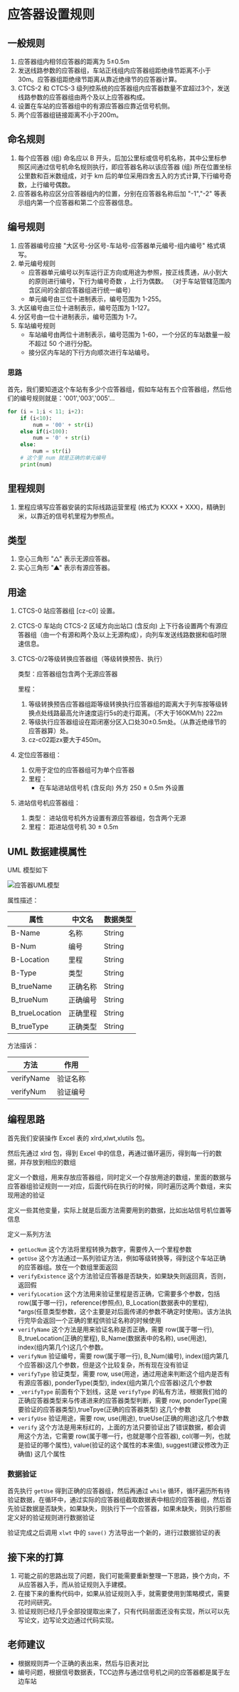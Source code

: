 # 应答器设置规则

## 一般规则

1. 应答器组内相邻应答器的距离为 5±0.5m
2. 发送线路参数的应答器组，车站正线组内应答器组距绝缘节距离不小于 30m。应答器组距绝缘节距离从靠近绝缘节的应答器计算。
3. CTCS-2 和 CTCS-3 级列控系统的应答器组内应答器数量不宜超过3个，发送线路参数的应答器组由两个及以上应答器构成。
4. 设置在车站的应答器组中的有源应答器应靠近信号机侧。
5. 两个应答器组链接距离不小于200m。

## 命名规则

1. 每个应答器 (组) 命名应以 B 开头，后加公里标或信号机名称，其中公里标参照区间通过信号机命名规则执行，即应答器名称以该应答器 (组) 所在位置坐标公里数和百米数组成，对于 km 后的单位采用四舍五入的方式计算,下行编号奇数，上行编号偶数。
2. 应答器名称应区分应答器组内的位置，分别在应答器名称后加 "-1","-2" 等表示组内第一个应答器和第二个应答器信息。

## 编号规则

1. 应答器编号应接 "大区号-分区号-车站号-应答器单元编号-组内编号" 格式填写。
2. 单元编号规则
    - 应答器单元编号以列车运行正方向或用途为参照，按正线贯通，从小到大的原则进行编号，下行为编号奇数 ，上行为偶数。
    （对于车站管辖范围内含区间的全部应答器组进行统一编号）
    - 单元编号由三位十进制表示，编号范围为 1-255。
3. 大区编号由三位十进制表示，编号范围为 1-127。
4. 分区号由一位十进制表示，编号范围为 1-7。
5. 车站编号规则
    - 车站编号由两位十进制表示，编号范围为 1-60，一个分区的车站数量一般不超过 50 个进行分配。
    - 接分区内车站的下行方向顺次进行车站编号。

### 思路

首先，我们要知道这个车站有多少个应答器组，假如车站有五个应答器组，然后他们的编号规则就是：'001','003','005'...

```python
for (i = 1;i < 11; i+2):
    if (i<10):
        num = '00' + str(i)
    else if(i<100):
        num = '0' + str(i)
    else:
        num = str(i)
    # 这个里 num 就是正确的单元编号
    print(num)
```

## 里程规则

1. 里程应填写应答器安装的实际线路运营里程 (格式为 KXXX + XXX)，精确到米，以靠近的信号机里程为参照点。

## 类型

1. 空心三角形 "△" 表示无源应答器。
2. 实心三角形 "▲" 表示有源应答器。

## 用途

1. CTCS-0 站应答器组 [cz-c0] 设置。
2. CTCS-0 车站向 CTCS-2 区域方向出站口 (含反向) 上下行各设置两个有源应答器组（由一个有源和两个及以上无源构成），向列车发送线路数据和临时限速信息。
3. CTCS-0/2等级转换应答器组（等级转换预告、执行）

   类型：应答器组包含两个无源应答器

   里程：
    1. 等级转换预告应答器组距等级转换执行应答器组的距离大于列车按等级转换点处线路最高允许速度运行5s的走行距离。（不大于160KM/h) 222m
    2. 等级执行应答器组设在距闭塞分区入口处30±0.5m处。（从靠近绝缘节的应答器算）处。
    3. cz-c02距zx要大于450m。
4. 定位应答器组：
    1. 仅用于定位的应答器组可为单个应答器
    2. 里程：
        - 在车站进站信号机 (含反向) 外方 250 ± 0.5m 外设置
5. 进站信号机应答器组：
    1. 类型： 进站信号机外方设置有源应答器组，包含两个无源
    2. 里程： 距进站信号机 30 ± 0.5m

## UML 数据建模属性

UML 模型如下

![应答器UML模型](./UML/Transponder.png)

属性描述：

| 属性       | 中文名 | 数据类型   |
| ---------- | ------ | ------ |
| B-Name     | 名称   | String |
| B-Num      | 编号   | String |
| B-Location | 里程   | String |
| B-Type     | 类型   | String |
| B_trueName | 正确名称 | String |
| B_trueNum  | 正确编号 | String |
| B_trueLocation | 正确里程 | String |
| B_trueType | 正确类型 | String |

方法描诉：

| 方法  | 作用 |
| ---- | ---- |
| verifyName | 验证名称 |
| verifyNum  | 验证编号 |

## 编程思路

首先我们安装操作 Excel 表的 xlrd,xlwt,xlutils 包。

然后先通过 xlrd 包，得到 Excel 中的信息，再通过循环遍历，得到每一行的数据，并存放到相应的数组

定义一个数组，用来存放应答器组，同时定义一个存放用途的数组，里面的数据与应答器组验证规则一一对应，后面代码在执行的时候，同时遍历这两个数组，来实现用途的验证

定义一些其他变量，实际上就是后面方法需要用到的数据，比如出站信号机位置等信息

定义一系列方法

- `getLocNum` 这个方法将里程转换为数字，需要传入一个里程参数
- `getUse` 这个方法通过一系列验证方法，例如等级转换等，得到这个车站正确的应答器组。放在一个数组里面返回
- `verifyExistence` 这个方法验证应答器是否缺失，如果缺失则返回真，否则，返回假
- `verifyLocation` 这个方法用来验证里程是否正确，它需要多个参数，包括 row(属于哪一行)，reference(参照点), B_Location(数据表中的里程), *args(任意类型参数，这个主要是对后面传递的参数不确定时使用)。该方法执行完毕会返回一个正确的里程供验证名称的时候使用
- `verifyName` 这个方法是用来验证名称是否正确，需要 row(属于哪一行), B_trueLocation(正确的里程), B_Name(数据表中的名称), use(用途), index(组内第几个)这几个参数。
- `verifyNum` 验证编号，需要 row(属于哪一行), B_Num(编号), index(组内第几个应答器)这几个参数，但是这个比较复杂，所有现在没有验证
- `verifyType` 验证类型，需要 row, use(用途，通过用途来判断这个组内是否有有源应答器), ponderType(类型), index(组内第几个应答器)这几个参数
- `_verifyType` 前面有个下划线，这是 `verifyType` 的私有方法，根据我们给的正确应答器类型来与传递进来的应答器类型判断，需要 row, ponderType(需要验证的应答器类型),trueTpye(正确的应答器类型) 这几个参数
- `verifyUse` 验证用途，需要 row, use(用途), trueUse(正确的用途)这几个参数
- `verify` 这个方法是用来标红的，上面的方法只要验证出了错误数据，都会调用这个方法，它需要 row(属于哪一行，也就是哪个应答器), col(哪一列，也就是验证的哪个属性), value(验证的这个属性的本来值), suggest(建议修改为正确值) 这几个属性

### 数据验证

首先执行 `getUse` 得到正确的应答器组，然后再通过 `while` 循环，循环遍历所有待验证数据，在循环中，通过实际的应答器组截取数据表中相应的应答器组，然后首先验证数据是否缺失，如果缺失，则执行下一个应答器，如果未缺失，则执行那些定义好的验证规则进行数据验证

验证完成之后调用 `xlwt` 中的 `save()` 方法导出一个新的，进行过数据验证的表

## 接下来的打算

1. 可能之前的思路出现了问题，我们可能需要重新整理一下思路，换个方向，不从应答器入手，而从验证规则入手建模。
2. 在接下来的重构代码中，如果从验证规则入手，就需要使用到策略模式，需要花时间研究。
3. 验证规则已经几乎全部投提取出来了，只有代码层面还没有实现，所以可以先写论文，边写论文边通过代码实现。

## 老师建议

- 根据规则弄一个正确的表出来，然后与旧表对比
- 编号问题，根据信号数据表，TCC边界与通过信号机之间的应答器都是属于左边车站